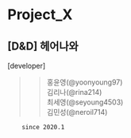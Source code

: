 Project_X
=====================
[D&amp;D] 헤어나와
-----------------------------------------------------
[developer]  
>>홍윤영(@yoonyoung97)  
>>김리나(@rina214)  
>>최세영(@seyoung4503)  
>>김민성(@neroil714)    
  
    
      
        
        since 2020.1
